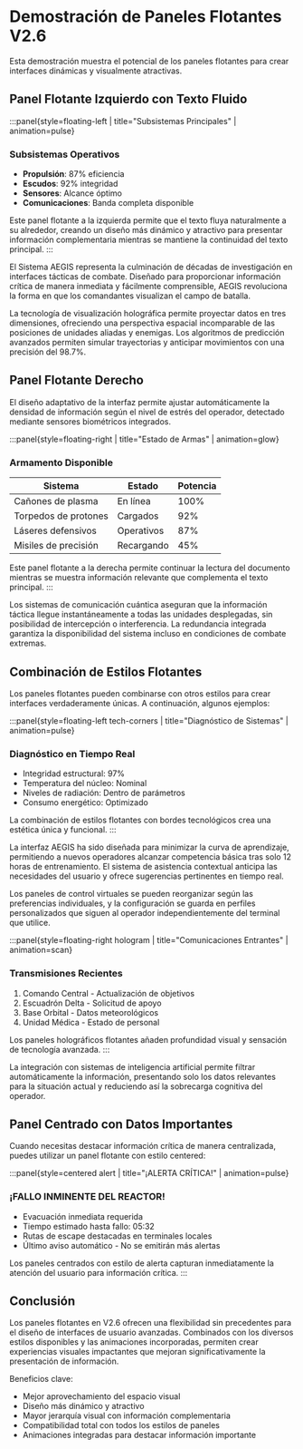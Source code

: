 # Demostración de Paneles Flotantes V2.6

Esta demostración muestra el potencial de los paneles flotantes para crear interfaces dinámicas y visualmente atractivas.

## Panel Flotante Izquierdo con Texto Fluido

:::panel{style=floating-left | title="Subsistemas Principales" | animation=pulse}
### Subsistemas Operativos
* **Propulsión**: 87% eficiencia
* **Escudos**: 92% integridad
* **Sensores**: Alcance óptimo
* **Comunicaciones**: Banda completa disponible

Este panel flotante a la izquierda permite que el texto fluya naturalmente a su alrededor, creando un diseño más dinámico y atractivo para presentar información complementaria mientras se mantiene la continuidad del texto principal.
:::

El Sistema AEGIS representa la culminación de décadas de investigación en interfaces tácticas de combate. Diseñado para proporcionar información crítica de manera inmediata y fácilmente comprensible, AEGIS revoluciona la forma en que los comandantes visualizan el campo de batalla.

La tecnología de visualización holográfica permite proyectar datos en tres dimensiones, ofreciendo una perspectiva espacial incomparable de las posiciones de unidades aliadas y enemigas. Los algoritmos de predicción avanzados permiten simular trayectorias y anticipar movimientos con una precisión del 98.7%.

## Panel Flotante Derecho

El diseño adaptativo de la interfaz permite ajustar automáticamente la densidad de información según el nivel de estrés del operador, detectado mediante sensores biométricos integrados.

:::panel{style=floating-right | title="Estado de Armas" | animation=glow}
### Armamento Disponible
| Sistema | Estado | Potencia |
|---------|--------|----------|
| Cañones de plasma | En línea | 100% |
| Torpedos de protones | Cargados | 92% |
| Láseres defensivos | Operativos | 87% |
| Misiles de precisión | Recargando | 45% |

Este panel flotante a la derecha permite continuar la lectura del documento mientras se muestra información relevante que complementa el texto principal.
:::

Los sistemas de comunicación cuántica aseguran que la información táctica llegue instantáneamente a todas las unidades desplegadas, sin posibilidad de intercepción o interferencia. La redundancia integrada garantiza la disponibilidad del sistema incluso en condiciones de combate extremas.

## Combinación de Estilos Flotantes

Los paneles flotantes pueden combinarse con otros estilos para crear interfaces verdaderamente únicas. A continuación, algunos ejemplos:

:::panel{style=floating-left tech-corners | title="Diagnóstico de Sistemas" | animation=pulse}
### Diagnóstico en Tiempo Real
* Integridad estructural: 97%
* Temperatura del núcleo: Nominal
* Niveles de radiación: Dentro de parámetros
* Consumo energético: Optimizado

La combinación de estilos flotantes con bordes tecnológicos crea una estética única y funcional.
:::

La interfaz AEGIS ha sido diseñada para minimizar la curva de aprendizaje, permitiendo a nuevos operadores alcanzar competencia básica tras solo 12 horas de entrenamiento. El sistema de asistencia contextual anticipa las necesidades del usuario y ofrece sugerencias pertinentes en tiempo real.

Los paneles de control virtuales se pueden reorganizar según las preferencias individuales, y la configuración se guarda en perfiles personalizados que siguen al operador independientemente del terminal que utilice.

:::panel{style=floating-right hologram | title="Comunicaciones Entrantes" | animation=scan}
### Transmisiones Recientes
1. Comando Central - Actualización de objetivos
2. Escuadrón Delta - Solicitud de apoyo
3. Base Orbital - Datos meteorológicos
4. Unidad Médica - Estado de personal

Los paneles holográficos flotantes añaden profundidad visual y sensación de tecnología avanzada.
:::

La integración con sistemas de inteligencia artificial permite filtrar automáticamente la información, presentando solo los datos relevantes para la situación actual y reduciendo así la sobrecarga cognitiva del operador.

## Panel Centrado con Datos Importantes

Cuando necesitas destacar información crítica de manera centralizada, puedes utilizar un panel flotante con estilo centered:

:::panel{style=centered alert | title="¡ALERTA CRÍTICA!" | animation=pulse}
### ¡FALLO INMINENTE DEL REACTOR!
* Evacuación inmediata requerida
* Tiempo estimado hasta fallo: 05:32
* Rutas de escape destacadas en terminales locales
* Último aviso automático - No se emitirán más alertas

Los paneles centrados con estilo de alerta capturan inmediatamente la atención del usuario para información crítica.
:::

## Conclusión

Los paneles flotantes en V2.6 ofrecen una flexibilidad sin precedentes para el diseño de interfaces de usuario avanzadas. Combinados con los diversos estilos disponibles y las animaciones incorporadas, permiten crear experiencias visuales impactantes que mejoran significativamente la presentación de información.

Beneficios clave:
* Mejor aprovechamiento del espacio visual
* Diseño más dinámico y atractivo
* Mayor jerarquía visual con información complementaria
* Compatibilidad total con todos los estilos de paneles
* Animaciones integradas para destacar información importante 